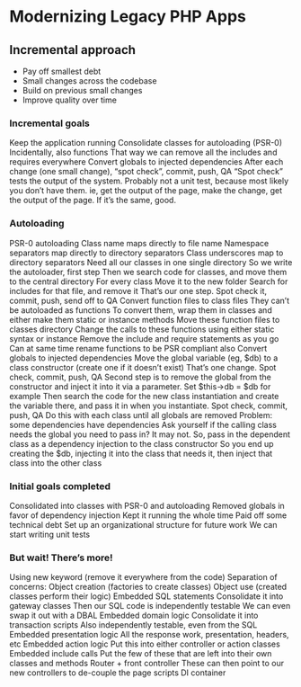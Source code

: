 # Modernizing Legacy PHP Apps

## Incremental approach
- Pay off smallest debt
- Small changes across the codebase
- Build on previous small changes
- Improve quality over time

### Incremental goals
Keep the application running
Consolidate classes for autoloading (PSR-0)
Incidentally, also functions
That way we can remove all the includes and requires everywhere
Convert globals to injected dependencies
After each change (one small change), “spot check”, commit, push, QA
“Spot check” tests the output of the system. Probably not a unit test, because most likely you don’t have them.
ie, get the output of the page, make the change, get the output of the page. If it’s the same, good.

### Autoloading
PSR-0 autoloading
Class name maps directly to file name
Namespace separators map directly to directory separators
Class underscores map to directory separators
Need all our classes in one single directory
So we write the autoloader, first step
Then we search code for classes, and move them to the central directory
For every class
Move it to the new folder
Search for includes for that file, and remove it
That’s our one step. Spot check it, commit, push, send off to QA
Convert function files to class files
They can’t be autoloaded as functions
To convert them, wrap them in classes and either make them static or instance methods
Move these function files to classes directory
Change the calls to these functions using either static syntax or instance
Remove the include and require statements as you go
Can at same time rename functions to be PSR compliant also
Convert globals to injected dependencies
Move the global variable (eg, $db) to a class constructor (create one if it doesn’t exist)
That’s one change. Spot check, commit, push, QA
Second step is to remove the global from the constructor and inject it into it via a parameter. Set $this->db = $db for example
Then search the code for the new class instantiation and create the variable there, and pass it in when you instantiate. Spot check, commit, push, QA
Do this with each class until all globals are removed
Problem: some dependencies have dependencies
Ask yourself if the calling class needs the global you need to pass in? It may not.
So, pass in the dependent class as a dependency injection to the class constructor
So you end up creating the $db, injecting it into the class that needs it, then inject that class into the other class

### Initial goals completed
Consolidated into classes with PSR-0 and autoloading
Removed globals in favor of dependency injection 
Kept it running the whole time
Paid off some technical debt
Set up an organizational structure for future work
We can start writing unit tests

### But wait! There’s more!
Using new keyword (remove it everywhere from the code)
Separation of concerns:
Object creation (factories to create classes)
Object use (created classes perform their logic)
Embedded SQL statements
Consolidate it into gateway classes
Then our SQL code is independently testable
We can even swap it out with a DBAL
Embedded domain logic
Consolidate it into transaction scripts
Also independently testable, even from the SQL
Embedded presentation logic
All the response work, presentation, headers, etc
Embedded action logic
Put this into either controller or action classes
Embedded include calls
Put the few of these that are left into their own classes and methods
Router + front controller
These can then point to our new controllers to de-couple the page scripts
DI container
